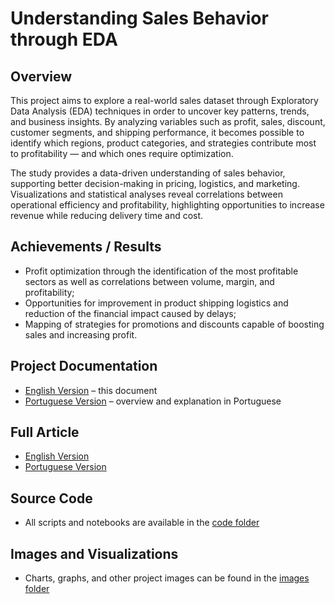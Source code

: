 # Understanding Sales Behavior through EDA

## Overview
This project aims to explore a real-world sales dataset through Exploratory Data Analysis (EDA) techniques in order to uncover key patterns, trends, and business insights. By analyzing variables such as profit, sales, discount, customer segments, and shipping performance, it becomes possible to identify which regions, product categories, and strategies contribute most to profitability — and which ones require optimization.

The study provides a data-driven understanding of sales behavior, supporting better decision-making in pricing, logistics, and marketing. Visualizations and statistical analyses reveal correlations between operational efficiency and profitability, highlighting opportunities to increase revenue while reducing delivery time and cost.

## Achievements / Results
- Profit optimization through the identification of the most profitable sectors as well as correlations between volume, margin, and profitability;
- Opportunities for improvement in product shipping logistics and reduction of the financial impact caused by delays;
- Mapping of strategies for promotions and discounts capable of boosting sales and increasing profit.

## Project Documentation
- [English Version](README.md) – this document  
- [Portuguese Version](README_PT.md) – overview and explanation in Portuguese

## Full Article
- [English Version](https://github.com/Benfluc/Projects/blob/main/project5/article_en.md)
- [Portuguese Version](https://github.com/Benfluc/Projects/blob/main/project5/article_pt.md)

## Source Code
- All scripts and notebooks are available in the [code folder](https://github.com/Benfluc/Projects/tree/main/project5/codes)  

## Images and Visualizations
- Charts, graphs, and other project images can be found in the [images folder](https://github.com/Benfluc/Projects/tree/main/project5/imgs)
